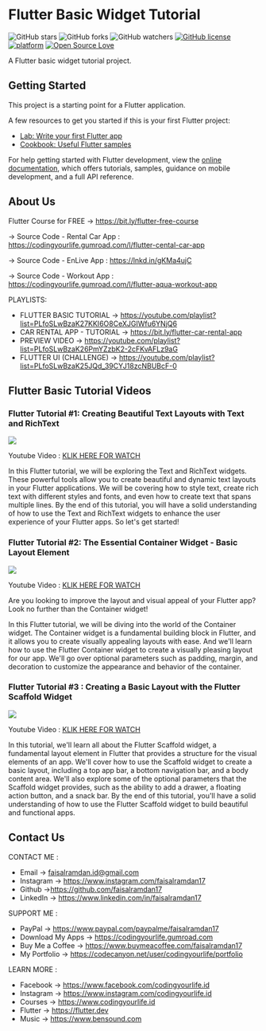 # Flutter Basic Widget Tutorial

![GitHub stars](https://img.shields.io/github/stars/faisalramdan17/car_rental_lite?style=social)
![GitHub forks](https://img.shields.io/github/forks/faisalramdan17/car_rental_lite?style=social)
![GitHub watchers](https://img.shields.io/github/watchers/faisalramdan17/car_rental_lite?style=social)
[![GitHub license](https://img.shields.io/badge/License-MIT-blue.svg)](LICENSE)
[![platform](https://img.shields.io/badge/platform-Flutter-blue.svg)](https://flutter.dev/)
[![Open Source Love](https://badges.frapsoft.com/os/v2/open-source.svg?v=103)](https://github.com/faisalramdan17)

A Flutter basic widget tutorial project.

## Getting Started

This project is a starting point for a Flutter application.

A few resources to get you started if this is your first Flutter project:

- [Lab: Write your first Flutter app](https://docs.flutter.dev/get-started/codelab)
- [Cookbook: Useful Flutter samples](https://docs.flutter.dev/cookbook)

For help getting started with Flutter development, view the
[online documentation](https://docs.flutter.dev/), which offers tutorials,
samples, guidance on mobile development, and a full API reference.


## About Us

Flutter Course for FREE → https://bit.ly/flutter-free-course

→ Source Code - Rental Car App : 
https://codingyourlife.gumroad.com/l/flutter-cental-car-app

→ Source Code - EnLive App : 
https://lnkd.in/gKMa4ujC

→ Source Code - Workout App : 
https://codingyourlife.gumroad.com/l/flutter-aqua-workout-app

PLAYLISTS:
- FLUTTER BASIC TUTORIAL → https://youtube.com/playlist?list=PLfoSLwBzaK27KKI6O8CeXJGIWfu6YNjQ6
- CAR RENTAL APP - TUTORIAL → https://bit.ly/flutter-car-rental-app
- PREVIEW VIDEO  → https://youtube.com/playlist?list=PLfoSLwBzaK26PmYZzbK2-2cFKvAFLz9aG
- FLUTTER UI (CHALLENGE)  → https://youtube.com/playlist?list=PLfoSLwBzaK25JQd_39CYJ18zcNBUBcF-0


## Flutter Basic Tutorial Videos

### Flutter Tutorial #1: Creating Beautiful Text Layouts with Text and RichText

<p>
    <a target="_blank" rel="noopener noreferrer" href="https://youtu.be/oHvxqY7vkQY">
    <img src="https://raw.githubusercontent.com/faisalramdan17/flutter_basic_tutorial/main/assets/1.png" style="max-width:100%;"></a>
</p>

Youtube Video : [KLIK HERE FOR WATCH](https://youtu.be/oHvxqY7vkQY)

In this Flutter tutorial, we will be exploring the Text and RichText widgets. These powerful tools allow you to create beautiful and dynamic text layouts in your Flutter applications. We will be covering how to style text, create rich text with different styles and fonts, and even how to create text that spans multiple lines. By the end of this tutorial, you will have a solid understanding of how to use the Text and RichText widgets to enhance the user experience of your Flutter apps. So let's get started!


### Flutter Tutorial #2:  The Essential Container Widget - Basic Layout Element

<p>
    <a target="_blank" rel="noopener noreferrer" href="https://youtu.be/d2otFzR6EsI">
    <img src="https://raw.githubusercontent.com/faisalramdan17/flutter_basic_tutorial/main/assets/2.png" style="max-width:100%;"></a>
</p>

Youtube Video : [KLIK HERE FOR WATCH](https://youtu.be/d2otFzR6EsI)

Are you looking to improve the layout and visual appeal of your Flutter app? Look no further than the Container widget! 

In this Flutter tutorial, we will be diving into the world of the Container widget. The Container widget is a fundamental building block in Flutter, and it allows you to create visually appealing layouts with ease. And we'll learn how to use the Flutter Container widget to create a visually pleasing layout for our app. We'll go over optional parameters such as padding, margin, and decoration to customize the appearance and behavior of the container.

### Flutter Tutorial #3 : Creating a Basic Layout with the Flutter Scaffold Widget

<p>
    <a target="_blank" rel="noopener noreferrer" href="https://youtu.be/i3yVscqLars">
    <img src="https://raw.githubusercontent.com/faisalramdan17/flutter_basic_tutorial/main/assets/3.png" style="max-width:100%;"></a>
</p>


Youtube Video : [KLIK HERE FOR WATCH](https://youtu.be/i3yVscqLars)

In this tutorial, we'll learn all about the Flutter Scaffold widget, a fundamental layout element in Flutter that provides a structure for the visual elements of an app. We'll cover how to use the Scaffold widget to create a basic layout, including a top app bar, a bottom navigation bar, and a body content area. We'll also explore some of the optional parameters that the Scaffold widget provides, such as the ability to add a drawer, a floating action button, and a snack bar. By the end of this tutorial, you'll have a solid understanding of how to use the Flutter Scaffold widget to build beautiful and functional apps.

## Contact Us

CONTACT ME :
- Email → faisalramdan.id@gmail.com
- Instagram → https://www.instagram.com/faisalramdan17 
- Github →https://github.com/faisalramdan17
- LinkedIn → https://www.linkedin.com/in/faisalramdan17

SUPPORT ME :
- PayPal → https://www.paypal.com/paypalme/faisalramdan17
- Download My Apps → https://codingyourlife.gumroad.com
- Buy Me a Coffee → https://www.buymeacoffee.com/faisalramdan17
- My Portfolio → https://codecanyon.net/user/codingyourlife/portfolio

LEARN MORE :
- Facebook → https://www.facebook.com/codingyourlife.id
- Instagram → https://www.instagram.com/codingyourlife.id
- Courses → https://www.codingyourlife.id
- Flutter → https://flutter.dev
- Music → https://www.bensound.com